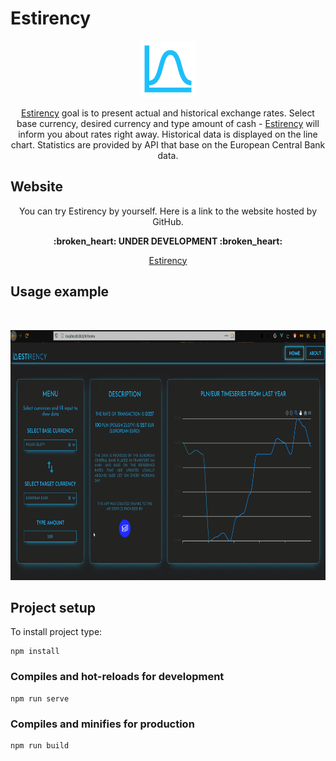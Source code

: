 # Estirency

<p align="center"><code><a href="https://karol-witkowski.github.io/Estirency/#/home" target="_blank"><img height="90" title="AERTEE logo" src="public\logo.png" alt="Estirency logo"></a></code></p>

<p align="center"><a href="https://karol-witkowski.github.io/Estirency/#/home" target="_blank">Estirency</a> goal is to present actual and historical exchange rates. Select base currency, desired currency and type amount of cash - <a href="https://karol-witkowski.github.io/Estirency/#/home" target="_blank">Estirency</a> will inform you about rates right away. Historical data is displayed on the line chart. Statistics are provided by API that base on the European Central Bank data.</p>

## Website

<p align="center">You can try Estirency by yourself. Here is a link to the website hosted by GitHub.</p>

<p align="center"><b>:broken_heart: UNDER DEVELOPMENT :broken_heart:</b></p>
<p align="center" font-size="20px"><a href="https://karol-witkowski.github.io/Estirency/#/home" target="_blank">Estirency</a></b></p>

## Usage example
<br/>
<p align="center"><code><a href="https://karol-witkowski.github.io/Estirency/#/home" target="_blank"><img height="400" src="src\assets\usageexample.gif" alt="usage example"></a></code></p>

## Project setup
To install project type:
```
npm install
```

### Compiles and hot-reloads for development
```
npm run serve
```

### Compiles and minifies for production
```
npm run build
```
